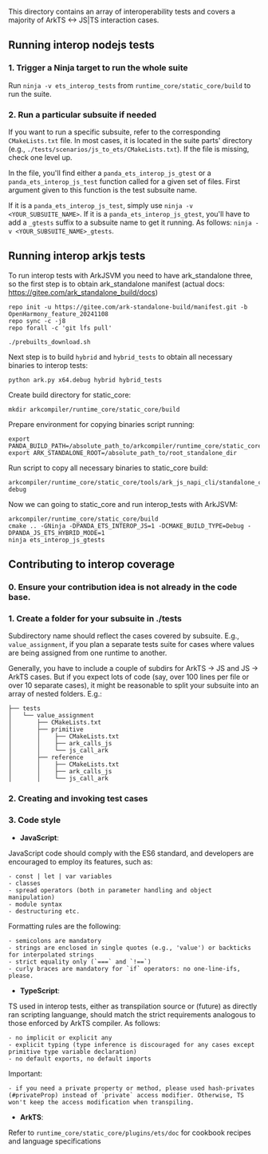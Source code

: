 This directory contains an array of interoperability tests and covers a majority of ArkTS <-> JS|TS interaction cases.

## Running interop nodejs tests

### 1. Trigger a Ninja target to run the whole suite

Run `ninja -v ets_interop_tests` from `runtime_core/static_core/build` to run the suite.

### 2. Run a particular subsuite if needed

If you want to run a specific subsuite, refer to the corresponding `CMakeLists.txt` file. In most cases, it is located in the suite parts' directory (e.g., `./tests/scenarios/js_to_ets/CMakeLists.txt`). If the file is missing, check one level up.

In the file, you'll find either a `panda_ets_interop_js_gtest` or a `panda_ets_interop_js_test` function called for a given set of files. First argument given to this function is the test subsuite name.

If it is a `panda_ets_interop_js_test`, simply use `ninja -v <YOUR_SUBSUITE_NAME>`.
If it is a `panda_ets_interop_js_gtest`, you'll have to add a `_gtests` suffix to a subsuite name to get it running. As follows: `ninja -v <YOUR_SUBSUITE_NAME>_gtests`.

## Running interop arkjs tests

To run interop tests with ArkJSVM you need to have ark_standalone three, so the first step is to obtain ark_standalone manifest (actual docs: https://gitee.com/ark_standalone_build/docs)

```
repo init -u https://gitee.com/ark-standalone-build/manifest.git -b OpenHarmony_feature_20241108
repo sync -c -j8
repo forall -c 'git lfs pull'

./prebuilts_download.sh
```

Next step is to build `hybrid` and `hybrid_tests` to obtain all necessary binaries to interop tests:
```
python ark.py x64.debug hybrid hybrid_tests
```

Create build directory for static_core:
```
mkdir arkcompiler/runtime_core/static_core/build
```

Prepare environment for copying binaries script running:

```
export PANDA_BUILD_PATH=/absolute_path_to/arkcompiler/runtime_core/static_core/build
export ARK_STANDALONE_ROOT=/absolute_path_to/root_standalone_dir
```

Run script to copy all necessary binaries to static_core build:

```
arkcompiler/runtime_core/static_core/tools/ark_js_napi_cli/standalone_cp_libs_for_interop_tests.sh debug
```

Now we can going to static_core and run interop_tests with ArkJSVM:
```
arkcompiler/runtime_core/static_core/build
cmake .. -GNinja -DPANDA_ETS_INTEROP_JS=1 -DCMAKE_BUILD_TYPE=Debug -DPANDA_JS_ETS_HYBRID_MODE=1
ninja ets_interop_js_gtests
```

## Contributing to interop coverage

### 0. Ensure your contribution idea is not already in the code base.

### 1. Create a folder for your subsuite in ./tests

Subdirectory name should reflect the cases covered by subsuite. E.g., `value_assignment`, if you plan a separate tests suite for cases where values are being assigned from one runtime to another.

Generally, you have to include a couple of subdirs for ArkTS -> JS and JS -> ArkTS cases. But if you expect lots of code (say, over 100 lines per file or over 10 separate cases), it might be reasonable to split your subsuite into an array of nested folders. E.g.:

```
├── tests
│   └── value_assignment
│       ├── CMakeLists.txt
│       ├── primitive
│       │    ├── CMakeLists.txt
│       │    ├── ark_calls_js
│       │    └── js_call_ark
│       ├── reference
│       │    ├── CMakeLists.txt
│       │    ├── ark_calls_js
│       │    └── js_call_ark

```

### 2. Creating and invoking test cases

### 3. Code style

- **JavaScript**:

JavaScript code should comply with the ES6 standard, and developers are encouraged to employ its features, such as:

    - const | let | var variables
    - classes
    - spread operators (both in parameter handling and object manipulation)
    - module syntax
    - destructuring etc.

Formatting rules are the following:

    - semicolons are mandatory
    - strings are enclosed in single quotes (e.g., 'value') or backticks for interpolated strings
    - strict equality only (`===` and `!==`)
    - curly braces are mandatory for `if` operators: no one-line-ifs, please.

- **TypeScript**:

TS used in interop tests, either as transpilation source or (future) as directly ran scripting languange, should match the strict requirements analogous to those enforced by ArkTS compiler. As follows:

    - no implicit or explicit any
    - explicit typing (type inference is discouraged for any cases except primitive type variable declaration)
    - no default exports, no default imports

Important:

    - if you need a private property or method, please used hash-privates (#privateProp) instead of `private` access modifier. Otherwise, TS won't keep the access modification when transpiling.

- **ArkTS**:

Refer to `runtime_core/static_core/plugins/ets/doc` for cookbook recipes and language specifications
